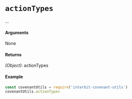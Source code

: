 # `actionTypes`

...

#### Arguments

None

#### Returns

*(Object)*: actionTypes


#### Example

```js
const covenantUtils = require('interbit-covenant-utils')
covenantUtils.actionTypes
```
